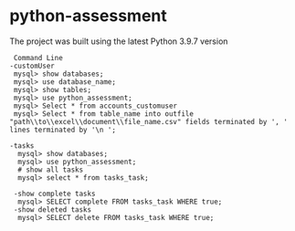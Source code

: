 # python-assessment
  The project was built using the latest Python 3.9.7 version

     Command Line 
    -customUser
     mysql> show databases;
     mysql> use database_name;
     mysql> show tables;
     mysql> use python_assessment;
     mysql> Select * from accounts_customuser
     mysql> Select * from table_name into outfile  "path\\to\\excel\\document\\file_name.csv" fields terminated by ', '  lines terminated by '\n '; 

    -tasks
      mysql> show databases;
      mysql> use python_assessment;
      # show all tasks
      mysql> select * from tasks_task;
      
     -show complete tasks
      mysql> SELECT complete FROM tasks_task WHERE true;
     -show deleted tasks
      mysql> SELECT delete FROM tasks_task WHERE true;
      
      
    

